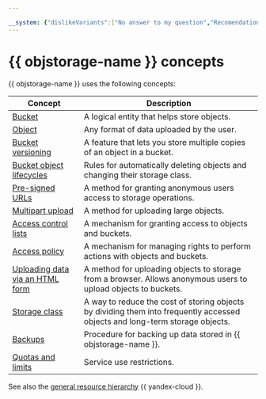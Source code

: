 ```yaml
---

__system: {"dislikeVariants":["No answer to my question","Recomendations didn't help","The content doesn't match title","Other"]}
---
```

# {{ objstorage-name }} сoncepts

{{ objstorage-name }} uses the following concepts:

Concept | Description
--- | ---
[Bucket](bucket.md) | A logical entity that helps store objects.
[Object](object.md) | Any format of data uploaded by the user.
[Bucket versioning](versioning.md) | A feature that lets you store multiple copies of an object in a bucket.
[Bucket object lifecycles](lifecycles.md) | Rules for automatically deleting objects and changing their storage class.
[Pre-signed URLs](pre-signed-urls.md) | A method for granting anonymous users access to storage operations.
[Multipart upload](multipart.md) | A method for uploading large objects.
[Access control lists](acl.md) | A mechanism for granting access to objects and buckets.
[Access policy](policy.md) | A mechanism for managing rights to perform actions with objects and buckets.
[Uploading data via an HTML form](presigned-post-forms.md) | A method for uploading objects to storage from a browser. Allows anonymous users to upload objects to buckets.
[Storage class](storage-class.md) | A way to reduce the cost of storing objects by dividing them into frequently accessed objects and long-term storage objects.
[Backups](backup.md) | Procedure for backing up data stored in {{ objstorage-name }}.
[Quotas and limits](limits.md) | Service use restrictions.

See also the [general resource hierarchy](../../resource-manager/concepts/resources-hierarchy.md) {{ yandex-cloud }}.